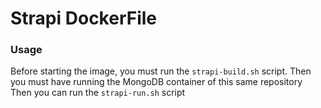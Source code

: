 # Strapi DockerFile

### Usage

Before starting the image, you must run the `strapi-build.sh` script.
Then you must have running the MongoDB container of this same repository
Then you can run the `strapi-run.sh` script
